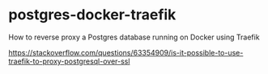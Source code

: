 # postgres-docker-traefik
How to reverse proxy a Postgres database running on Docker using Traefik


https://stackoverflow.com/questions/63354909/is-it-possible-to-use-traefik-to-proxy-postgresql-over-ssl